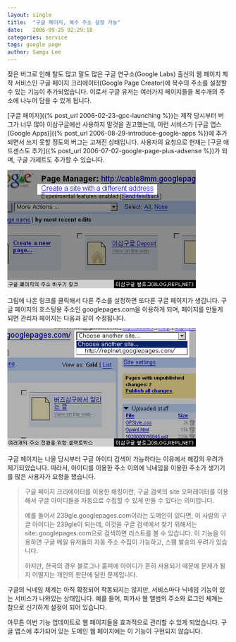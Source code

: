 ```yaml
---
layout: single
title:  "구글 페이지, 복수 주소 설정 가능"
date:   2006-09-25 02:29:18
categories: service
tags: google page
author: Samgu Lee
---
```

잦은 버그로 인해 탈도 많고 말도 많은 구글 연구소(Google Labs) 출신의 웹 페이지 제작 서비스인 구글 페이지 크리에이터(Google Page Creator)에 복수의 주소를 설정할 수 있는 기능이 추가되었습니다. 이로서 구글 유저는 여러가지 페이지들을 복수개의 주소에 나누어 담을 수 있게 됩니다.

[구글 페이지]({% post_url 2006-02-23-gpc-launching %})는 제작 당시부터 버그가 너무 많아 이삼구글에선 사용하지 말것을 권고했는데, 이런 서비스가 [구글 앱스(Google Apps)]({% post_url 2006-08-29-introduce-google-apps %})에 추가되면서 쓰지 못할 정도의 버그는 고쳐진 상태입니다. 사용자의 요청으로 현재는 [구글 애드센스도 추가]({% post_url 2006-07-02-google-page-plus-adsense %})가 되며, 구글 가제트도 추가할 수 있습니다.

![구글 페이지의 복수 주소 설정 링크](/assets/page_diff_url.jpg)

그림에 나온 링크를 클릭해서 다른 주소를 설정하면 또다른 구글 페이지가 생깁니다. 구글 페이지의 호스팅용 주소인 googlepages.com을 이용하게 되며, 페이지를 만들게 되면 관리자 페이지는 다음과 같이 수정됩니다.

![복수의 주소간 전환을 위한 셀렉트박스](/assets/many_pages.jpg)

구글 페이지는 나올 당시부터 구글 아이디 검색이 가능하다는 이유에서 해킹의 우려가 제기되었습니다. 따라서, 아이디를 이용한 주소 이외에 닉네임을 이용한 주소가 생기기를 많은 사용자가 요청을 했습니다.

> 구글 페이지 크리에이터를 이용한 해킹이란, 구글 검색의 site 오퍼레이터를 이용해서 구글 아이디들을 자동으로 수집할 수 있게 만들 수 있다는 의미입니다.
> 
> 예를 들어서 239gle.googlepages.com이라는 도메인이 있다면, 이 사람의 구글 아이디는 239gle이 되는데, 이것을 구글 검색에서 찾기 위해서는 site:.googlepages.com으로 검색하면 리스트를 볼 수 있습니다. 이 기능을 이용하면 구글 메일 유저들의 자동 주소 수집이 가능하고, 스팸 발송의 우려가 있습니다.
> 
> 하지만, 한국의 경우 블로그나 홈피에 아이디가 흔히 사용되기 때문에 문제가 될지 어떨지는 개인의 판단에 달린 문제입니다.

구글의 닉네임 체계는 아직 확정되어 작동되지는 않지만, 서비스마다 닉네임 기능이 있는 서비스가 나와있는 상태입니다. 예를 들어, 피카사 웹 앨범의 주소와 로그인 체계는 참으로 신기하게 설정이 되어 있습니다.

아무튼 이번 기능 업데이트로 웹 페이지들을 효과적으로 관리할 수 있게 되었습니다. 구글 앱스에 추가되어 있는 도메인 웹 페이지에는 이 기능이 구현되지 않습니다.
